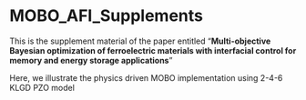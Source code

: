 # MOBO_AFI_Supplements

This is the supplement material of the paper entitled “**Multi-objective Bayesian optimization of ferroelectric materials with interfacial control for memory and energy storage applications**”

Here, we illustrate the physics driven MOBO implementation using 2-4-6 KLGD PZO model
